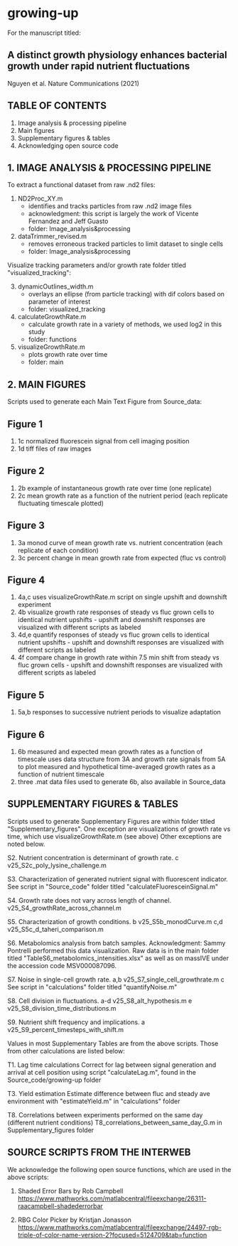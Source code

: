 # growing-up

For the manuscript titled:

## A distinct growth physiology enhances bacterial growth under rapid nutrient fluctuations

Nguyen et al. Nature Communications (2021)



## TABLE OF CONTENTS
1. Image analysis & processing pipeline
2. Main figures
3. Supplementary figures & tables
4. Acknowledging open source code




## 1. IMAGE ANALYSIS & PROCESSING PIPELINE

To extract a functional dataset from raw .nd2 files: 

1. ND2Proc_XY.m
	- identifies and tracks particles from raw .nd2 image files 
	- acknowledgment: this script is largely the work of Vicente Fernandez and Jeff Guasto
	- folder: Image_analysis&processing
2. dataTrimmer_revised.m
	- removes erroneous tracked particles to limit dataset to single cells
	- folder: Image_analysis&processing

Visualize tracking parameters and/or growth rate folder titled "visualized_tracking":

3. dynamicOutlines_width.m  
	- overlays an ellipse (from particle tracking) with dif colors based on parameter of interest
	- folder: visualized_tracking
4. calculateGrowthRate.m
	- calculate growth rate in a variety of methods, we used log2 in this study
	- folder: functions
5. visualizeGrowthRate.m
	- plots growth rate over time   
	- folder: main        




## 2. MAIN FIGURES

Scripts used to generate each Main Text Figure from Source_data:

## Figure 1
1. 1c  normalized fluorescein signal from cell imaging position
2. 1d  tiff files of raw images
 

## Figure 2
1. 2b  example of instantaneous growth rate over time (one replicate)
2. 2c  mean growth rate as a function of the nutrient period (each replicate fluctuating timescale plotted)


## Figure 3
1. 3a  monod curve of mean growth rate vs. nutrient concentration (each replicate of each condition)
2. 3c  percent change in mean growth rate from expected (fluc vs control)


## Figure 4
1. 4a,c uses visualizeGrowthRate.m script on single upshift and downshift experiment
2. 4b   visualize growth rate responses of steady vs fluc grown cells to identical nutrient upshifts
		- upshift and downshift responses are visualized with different scripts as labeled
3. 4d,e quantify responses of steady vs fluc grown cells to identical nutrient upshifts
		- upshift and downshift responses are visualized with different scripts as labeled
4. 4f  compare change in growth rate within 7.5 min shift from steady vs fluc grown cells
		- upshift and downshift responses are visualized with different scripts as labeled


## Figure 5
1. 5a,b responses to successive nutrient periods to visualize adaptation


## Figure 6
1. 6b  measured and expected mean growth rates as a function of timescale
	   uses data structure from 3A and growth rate signals from 5A to plot measured and hypothetical time-averaged growth rates as a function of nutrient timescale
2. three .mat data files used to generate 6b, also available in Source_data





## SUPPLEMENTARY FIGURES & TABLES

Scripts used to generate Supplementary Figures are within folder titled "Supplementary_figures".
One exception are visualizations of growth rate vs time, which use visualizeGrowthRate.m (see above)
Other exceptions are noted below.


S2. Nutrient concentration is determinant of growth rate.
	c  v25_S2c_poly_lysine_challenge.m 

S3. Characterization of generated nutrient signal with fluorescent indicator.
	See script in "Source_code" folder titled "calculateFluoresceinSignal.m"

S4. Growth rate does not vary across length of channel.
	v25_S4_growthRate_across_channel.m

S5. Characterization of growth conditions.
	b   v25_S5b_monodCurve.m
	c,d v25_S5c_d_taheri_comparison.m

S6. Metabolomics analysis from batch samples.
	Acknowledgment: Sammy Pontrelli performed this data visualization.
	Raw data is in the main folder titled "TableS6_metabolomics_intensities.xlsx" as well as on massIVE under the accession code MSV000087096. 

S7. Noise in single-cell growth rate.
	a,b v25_S7_single_cell_growthrate.m
	c   See script in "calculations" folder titled "quantifyNoise.m"

S8. Cell division in fluctuations.
	a-d v25_S8_alt_hypothesis.m
	e   v25_S8_division_time_distributions.m

S9. Nutrient shift frequency and implications.
	a   v25_S9_percent_timesteps_with_shift.m



Values in most Supplementary Tables are from the above scripts. Those from other calculations are listed below:

T1. Lag time calculations
    Correct for lag between signal generation and arrival at cell position using script "calculateLag.m", found in the Source_code/growing-up folder

T3. Yield estimation
	Estimate difference between fluc and steady ave environment with "estimateYield.m" in "calculations" folder

T8. Correlations between experiments performed on the same day (different nutrient conditions)
	T8_correlations_between_same_day_G.m in Supplementary_figures folder





## SOURCE SCRIPTS FROM THE INTERWEB

We acknowledge the following open source functions, which are used in the above scripts:

1. Shaded Error Bars by Rob Campbell
https://www.mathworks.com/matlabcentral/fileexchange/26311-raacampbell-shadederrorbar

2. RBG Color Picker by Kristjan Jonasson
https://www.mathworks.com/matlabcentral/fileexchange/24497-rgb-triple-of-color-name-version-2?focused=5124709&tab=function


